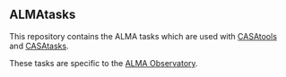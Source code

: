 
## ALMAtasks

This repository contains the ALMA tasks which are used with [CASAtools](https://open-bitbucket.nrao.edu/projects/CASA/repos/CASAtools/browse) and [CASAtasks](https://open-bitbucket.nrao.edu/projects/CASA/repos/CASAtasks/browse).

These tasks are specific to the [ALMA Observatory](http://www.almaobservatory.org/en/home/).
